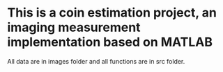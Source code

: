 # This is a coin estimation project, an imaging measurement implementation based on MATLAB

All data are in images folder and all functions are in src folder.

